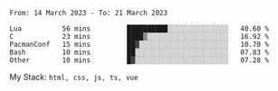 <!--START_SECTION:waka-->

```text
From: 14 March 2023 - To: 21 March 2023

Lua          56 mins         ██████████░░░░░░░░░░░░░░░   40.60 %
C            23 mins         ████▒░░░░░░░░░░░░░░░░░░░░   16.92 %
PacmanConf   15 mins         ██▓░░░░░░░░░░░░░░░░░░░░░░   10.70 %
Bash         10 mins         ██░░░░░░░░░░░░░░░░░░░░░░░   07.83 %
Other        10 mins         █▓░░░░░░░░░░░░░░░░░░░░░░░   07.28 %
```

<!--END_SECTION:waka-->
My Stack: `html, css, js, ts, vue`
